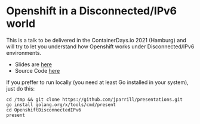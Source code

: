 # Openshift in a Disconnected/IPv6 world

This is a talk to be delivered in the ContainerDays.io 2021 (Hamburg) and will try to let you understand how Openshift works under Disconnected/IPv6 environments.

- Slides are [here](https://jparrill.github.io/presentations/OpenshiftDisconnectedIPv6/render/Openshift_in_a_Disconnected_world.html)
- Source Code [here](https://github.com/jparrill/presentations/OpenshiftDisconnectedIPv6)

If you preffer to run locally (you need at least Go installed in your system), just do this:

```
cd /tmp && git clone https://github.com/jparrill/presentations.git
go install golang.org/x/tools/cmd/present
cd OpenshiftDisconnectedIPv6
present
```